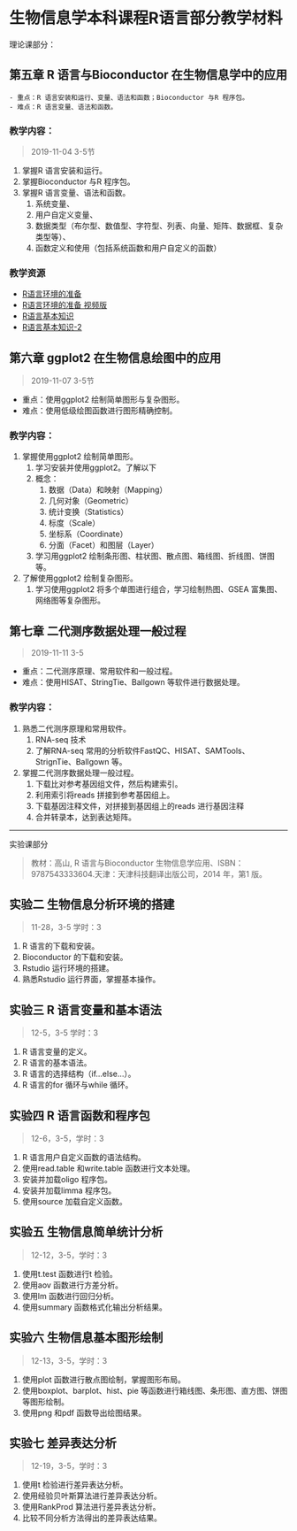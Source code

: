 # 生物信息学本科课程R语言部分教学材料

理论课部分：

## 第五章 R 语言与Bioconductor 在生物信息学中的应用

    - 重点：R 语言安装和运行、变量、语法和函数；Bioconductor 与R 程序包。
    - 难点：R 语言变量、语法和函数。


### 教学内容：

> 2019-11-04 3-5节

1. 掌握R 语言安装和运行。
2. 掌握Bioconductor 与R 程序包。
3. 掌握R 语言变量、语法和函数。
   1. 系统变量、
   2. 用户自定义变量、
   3. 数据类型（布尔型、数值型、字符型、列表、向量、矩阵、数据框、复杂类型等）、
   4. 函数定义和使用（包括系统函数和用户自定义的函数）

### 教学资源

- [R语言环境的准备](00_environment_preparation.md)
- [R语言环境的准备 视频版](https://www.bilibili.com/video/av71494308)
- [R语言基本知识](01_introduction.md)
- [R语言基本知识-2](...)

## 第六章 ggplot2 在生物信息绘图中的应用

> 2019-11-07 3-5节

  - 重点：使用ggplot2 绘制简单图形与复杂图形。
  - 难点：使用低级绘图函数进行图形精确控制。
  
### 教学内容：

1. 掌握使用ggplot2 绘制简单图形。
   1. 学习安装并使用ggplot2。了解以下
   2. 概念：
      1. 数据（Data）和映射（Mapping）
      2. 几何对象（Geometric）
      3. 统计变换（Statistics）
      4. 标度（Scale）
      5. 坐标系（Coordinate）
      6. 分面（Facet）和图层（Layer）
   3. 学习用ggplot2 绘制条形图、柱状图、散点图、箱线图、折线图、饼图等。
2. 了解使用ggplot2 绘制复杂图形。
   1. 学习使用ggplot2 将多个单图进行组合，学习绘制热图、GSEA 富集图、网络图等复杂图形。

## 第七章 二代测序数据处理一般过程

> 2019-11-11 3-5

- 重点：二代测序原理、常用软件和一般过程。
- 难点：使用HISAT、StringTie、Ballgown 等软件进行数据处理。

### 教学内容：

1. 熟悉二代测序原理和常用软件。
    1. RNA-seq 技术
    2. 了解RNA-seq 常用的分析软件FastQC、HISAT、SAMTools、StrignTie、Ballgown 等。
2. 掌握二代测序数据处理一般过程。
    1. 下载比对参考基因组文件，然后构建索引。
    2. 利用索引将reads 拼接到参考基因组上。
    3. 下载基因注释文件，对拼接到基因组上的reads 进行基因注释
    4. 合并转录本，达到表达矩阵。

---

实验课部分

> 教材：高山, R 语言与Bioconductor 生物信息学应用、ISBN：9787543333604.天津：天津科技翻译出版公司，2014 年，第1 版。

## 实验二 生物信息分析环境的搭建

> 11-28，3-5 学时：3

1. R 语言的下载和安装。
2. Bioconductor 的下载和安装。
3. Rstudio 运行环境的搭建。
4. 熟悉Rstudio 运行界面，掌握基本操作。

## 实验三 R 语言变量和基本语法

> 12-5，3-5 学时：3

1. R 语言变量的定义。
2. R 语言的基本语法。
3. R 语言的选择结构（if…else…）。
4. R 语言的for 循环与while 循环。

## 实验四 R 语言函数和程序包

> 12-6，3-5，学时：3

1. R 语言用户自定义函数的语法结构。
2. 使用read.table 和write.table 函数进行文本处理。
3. 安装并加载oligo 程序包。
4. 安装并加载limma 程序包。
5. 使用source 加载自定义函数。

## 实验五 生物信息简单统计分析

> 12-12，3-5，学时：3

1. 使用t.test 函数进行t 检验。
2. 使用aov 函数进行方差分析。
3. 使用lm 函数进行回归分析。
4. 使用summary 函数格式化输出分析结果。

## 实验六 生物信息基本图形绘制

> 12-13，3-5，学时：3

1. 使用plot 函数进行散点图绘制，掌握图形布局。
2. 使用boxplot、barplot、hist、pie 等函数进行箱线图、条形图、直方图、饼图等图形绘制。
3. 使用png 和pdf 函数导出绘图结果。

## 实验七 差异表达分析

> 12-19，3-5，学时：3

1. 使用t 检验进行差异表达分析。
2. 使用经验贝叶斯算法进行差异表达分析。
3. 使用RankProd 算法进行差异表达分析。
4. 比较不同分析方法得出的差异表达结果。